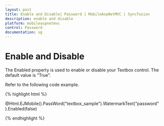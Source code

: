 ```yaml
---
layout: post
title: Enable and Disable| Password | MobileAspNetMVC | Syncfusion
description: enable and disable
platform: mobileaspnetmvc
control: Password
documentation: ug
---
```


# Enable and Disable

The Enabled property is used to enable or disable your Textbox control. The default value is “True”.

Refer to the following code example.

{% highlight html %}

@Html.EJMobile().PassWord("textbox_sample").WatermarkText("password").Enabled(false)


{% endhighlight %}



